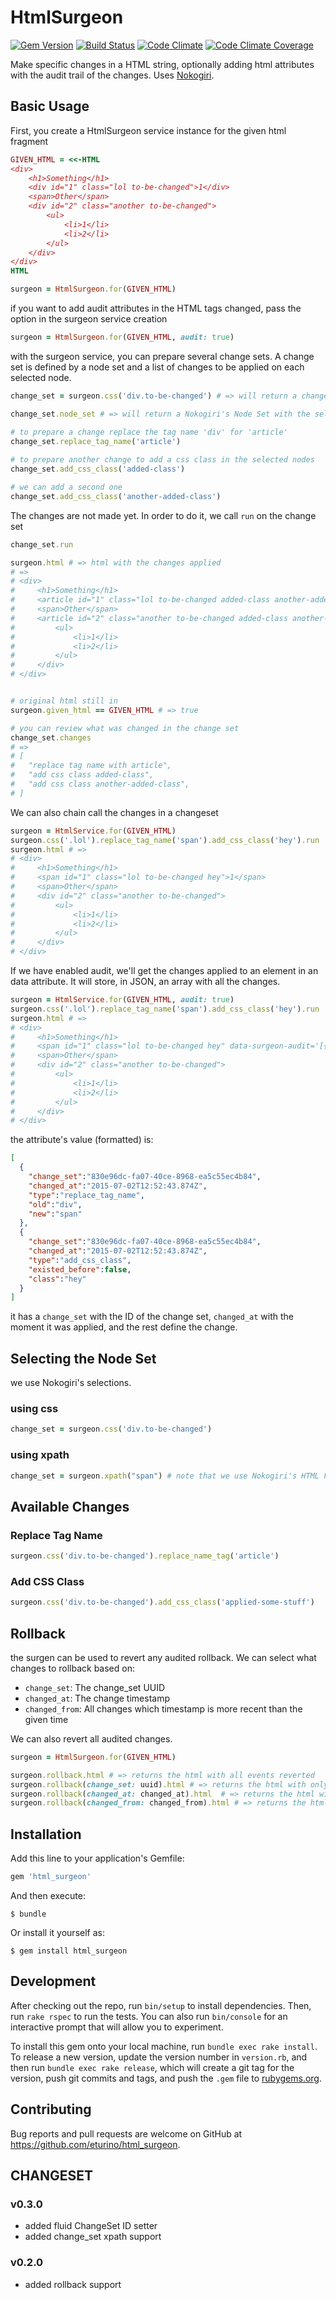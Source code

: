 # HtmlSurgeon


[![Gem Version](https://badge.fury.io/rb/html_surgeon.svg)](http://badge.fury.io/rb/html_surgeon)
[![Build Status](https://travis-ci.org/eturino/html_surgeon.svg?branch=master)](https://travis-ci.org/eturino/html_surgeon)
[![Code Climate](https://codeclimate.com/github/eturino/html_surgeon.png)](https://codeclimate.com/github/eturino/html_surgeon)
[![Code Climate Coverage](https://codeclimate.com/github/eturino/html_surgeon/coverage.png)](https://codeclimate.com/github/eturino/html_surgeon)

Make specific changes in a HTML string, optionally adding html attributes with the audit trail of the changes. Uses [Nokogiri](http://www.nokogiri.org/).

## Basic Usage

First, you create a HtmlSurgeon service instance for the given html fragment

```ruby
GIVEN_HTML = <<-HTML
<div>
    <h1>Something</h1>
    <div id="1" class="lol to-be-changed">1</div>
    <span>Other</span>
    <div id="2" class="another to-be-changed">
        <ul>
            <li>1</li>
            <li>2</li>
        </ul>
    </div>
</div>
HTML

surgeon = HtmlSurgeon.for(GIVEN_HTML) 
```

if you want to add audit attributes in the HTML tags changed, pass the option in the surgeon service creation

```ruby
surgeon = HtmlSurgeon.for(GIVEN_HTML, audit: true)
```

with the surgeon service, you can prepare several change sets. A change set is defined by a node set and a list of changes to be applied on each selected node.

```ruby
change_set = surgeon.css('div.to-be-changed') # => will return a change_set

change_set.node_set # => will return a Nokogiri's Node Set with the selected nodes (right now it'll get us div ID 1 and div ID 2.

# to prepare a change replace the tag name 'div' for 'article'
change_set.replace_tag_name('article') 
    
# to prepare another change to add a css class in the selected nodes
change_set.add_css_class('added-class')

# we can add a second one
change_set.add_css_class('another-added-class') 

```

The changes are not made yet. In order to do it, we call `run` on the change set

```ruby
change_set.run

surgeon.html # => html with the changes applied
# =>
# <div>
#     <h1>Something</h1>
#     <article id="1" class="lol to-be-changed added-class another-added-class">1</div>
#     <span>Other</span>
#     <article id="2" class="another to-be-changed added-class another-added-class">
#         <ul>
#             <li>1</li>
#             <li>2</li>
#         </ul>
#     </div>
# </div>


# original html still in
surgeon.given_html == GIVEN_HTML # => true

# you can review what was changed in the change set
change_set.changes
# =>
# [
#   "replace tag name with article",
#   "add css class added-class",
#   "add css class another-added-class",
# ]
```

We can also chain call the changes in a changeset

```ruby
surgeon = HtmlService.for(GIVEN_HTML)
surgeon.css('.lol').replace_tag_name('span').add_css_class('hey').run
surgeon.html # =>
# <div>
#     <h1>Something</h1>
#     <span id="1" class="lol to-be-changed hey">1</span>
#     <span>Other</span>
#     <div id="2" class="another to-be-changed">
#         <ul>
#             <li>1</li>
#             <li>2</li>
#         </ul>
#     </div>
# </div>
```

If we have enabled audit, we'll get the changes applied to an element in an data attribute.
It will store, in JSON, an array with all the changes.

```ruby
surgeon = HtmlService.for(GIVEN_HTML, audit: true)
surgeon.css('.lol').replace_tag_name('span').add_css_class('hey').run
surgeon.html # =>
# <div>
#     <h1>Something</h1>
#     <span id="1" class="lol to-be-changed hey" data-surgeon-audit='[{"change_set":"830e96dc-fa07-40ce-8968-ea5c55ec4b84","changed_at":"2015-07-02T12:52:43.874Z","type":"replace_tag_name","old":"div","new":"span"},{"change_set":"830e96dc-fa07-40ce-8968-ea5c55ec4b84","changed_at":"2015-07-02T12:52:43.874Z","type":"add_css_class","existed_before":false,"class":"hey"}]'>1</span>
#     <span>Other</span>
#     <div id="2" class="another to-be-changed">
#         <ul>
#             <li>1</li>
#             <li>2</li>
#         </ul>
#     </div>
# </div>
```

the attribute's value (formatted) is:

```json
[
  {
    "change_set":"830e96dc-fa07-40ce-8968-ea5c55ec4b84",
    "changed_at":"2015-07-02T12:52:43.874Z",
    "type":"replace_tag_name",
    "old":"div",
    "new":"span"
  },
  {
    "change_set":"830e96dc-fa07-40ce-8968-ea5c55ec4b84",
    "changed_at":"2015-07-02T12:52:43.874Z",
    "type":"add_css_class",
    "existed_before":false,
    "class":"hey"
  }
]
```

it has a `change_set` with the ID of the change set, `changed_at` with the moment it was applied, and the rest define the change.

## Selecting the Node Set

we use Nokogiri's selections.

### using css

```ruby
change_set = surgeon.css('div.to-be-changed')
```

### using xpath

```ruby
change_set = surgeon.xpath("span") # note that we use Nokogiri's HTML Fragment and the use of self is special.
```

## Available Changes

### Replace Tag Name

```ruby
surgeon.css('div.to-be-changed').replace_name_tag('article')
```

### Add CSS Class

```ruby
surgeon.css('div.to-be-changed').add_css_class('applied-some-stuff')
```

## Rollback

the surgen can be used to revert any audited rollback. We can select what changes to rollback based on:

- `change_set`: The change_set UUID
- `changed_at`: The change timestamp
- `changed_from`: All changes which timestamp is more recent than the given time

We can also revert all audited changes.

```ruby
surgeon = HtmlSurgeon.for(GIVEN_HTML) 

surgeon.rollback.html # => returns the html with all events reverted 
surgeon.rollback(change_set: uuid).html # => returns the html with only the given change set reverted
surgeon.rollback(changed_at: changed_at).html  # => returns the html with only the change set with timestamp reverted
surgeon.rollback(changed_from: changed_from).html # => returns the html with any change sets with a timestamp more recent than `changed_from` reverted 
```

## Installation

Add this line to your application's Gemfile:

```ruby
gem 'html_surgeon'
```

And then execute:

    $ bundle

Or install it yourself as:

    $ gem install html_surgeon


## Development

After checking out the repo, run `bin/setup` to install dependencies. Then, run `rake rspec` to run the tests. You can also run `bin/console` for an interactive prompt that will allow you to experiment.

To install this gem onto your local machine, run `bundle exec rake install`. To release a new version, update the version number in `version.rb`, and then run `bundle exec rake release`, which will create a git tag for the version, push git commits and tags, and push the `.gem` file to [rubygems.org](https://rubygems.org).

## Contributing

Bug reports and pull requests are welcome on GitHub at https://github.com/eturino/html_surgeon.


## CHANGESET

### v0.3.0

- added fluid ChangeSet ID setter
- added change_set xpath support

### v0.2.0
- added rollback support
